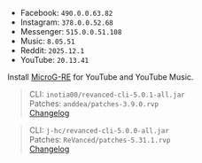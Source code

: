- Facebook: `490.0.0.63.82`  
- Instagram: `378.0.0.52.68`  
- Messenger: `515.0.0.51.108`  
- Music: `8.05.51`  
- Reddit: `2025.12.1`  
- YouTube: `20.13.41`  

Install [MicroG-RE](https://github.com/WSTxda/MicroG-RE/releases) for YouTube and YouTube Music.
  
> CLI: `inotia00/revanced-cli-5.0.1-all.jar`  
> Patches: `anddea/patches-3.9.0.rvp`  
> [Changelog](https://github.com/anddea/revanced-patches/releases/tag/v3.9.0)

> CLI: `j-hc/revanced-cli-5.0.0-all.jar`  
> Patches: `ReVanced/patches-5.31.1.rvp`  
> [Changelog](https://github.com/ReVanced/revanced-patches/releases/tag/v5.31.1)  
